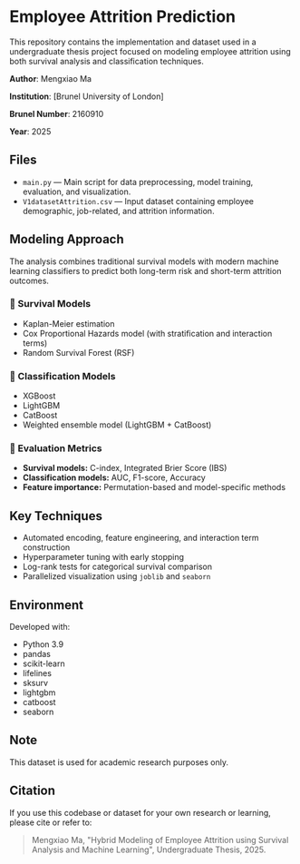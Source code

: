 # Employee Attrition Prediction

This repository contains the implementation and dataset used in a undergraduate thesis project focused on modeling employee attrition using both survival analysis and classification techniques.

**Author**: Mengxiao Ma 

**Institution**: [Brunel University of London]  

**Brunel Number**: 2160910

**Year**: 2025

## Files

- `main.py` — Main script for data preprocessing, model training, evaluation, and visualization.
- `V1datasetAttrition.csv` — Input dataset containing employee demographic, job-related, and attrition information.

## Modeling Approach

The analysis combines traditional survival models with modern machine learning classifiers to predict both long-term risk and short-term attrition outcomes.

### 🔹 Survival Models
- Kaplan-Meier estimation
- Cox Proportional Hazards model (with stratification and interaction terms)
- Random Survival Forest (RSF)

### 🔹 Classification Models
- XGBoost
- LightGBM
- CatBoost
- Weighted ensemble model (LightGBM + CatBoost)

### 🔹 Evaluation Metrics
- **Survival models:** C-index, Integrated Brier Score (IBS)
- **Classification models:** AUC, F1-score, Accuracy
- **Feature importance:** Permutation-based and model-specific methods

## Key Techniques

- Automated encoding, feature engineering, and interaction term construction
- Hyperparameter tuning with early stopping
- Log-rank tests for categorical survival comparison
- Parallelized visualization using `joblib` and `seaborn`

## Environment

Developed with:
- Python 3.9
- pandas
- scikit-learn
- lifelines
- sksurv
- lightgbm
- catboost
- seaborn

## Note

This dataset is used for academic research purposes only.

## Citation

If you use this codebase or dataset for your own research or learning, please cite or refer to:

> Mengxiao Ma, "Hybrid Modeling of Employee Attrition using Survival Analysis and Machine Learning", Undergraduate Thesis, 2025.

